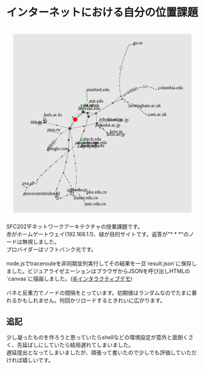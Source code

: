 <h1>インターネットにおける自分の位置課題</h1>
<h1 align="center">
    <img src="https://github.com/martian17/masstraceroute/blob/main/imgs/internetmap.png?raw=true">
</h1>
SFC2021Fネットワークアーキテクチャの授業課題です。<br>
赤がホームゲートウェイ(192.168.1.1)、緑が目的サイトです。返答が"* * *"のノードは無視しました。<br>
プロバイダーはソフトバンク光です。<br><br>
node.jsでtracerouteを非同期並列実行してその結果を一旦`result.json`に保存しました。ビジュアライゼエーションはブラウザからJSONを呼び出しHTMLの`canvas`に描画しました。(<a href="https://martian17.github.io/masstraceroute/web/">半インタラクティブデモ</a>)<br><br>
バネと反重力でノードの間隔をとっています。初期値はランダムなのでたまに暴れるかもしれません。何回かリロードするときれいに広がります。
<h2>追記</h2>
少し凝ったものを作ろうと思っていたらshellなどの環境設定が意外と面倒くさく、先延ばしにしていたら結局遅れてしまいました。<br>
遅延提出となってしまいましたが、頑張って書いたので少しでも評価していただければ嬉しいです。
